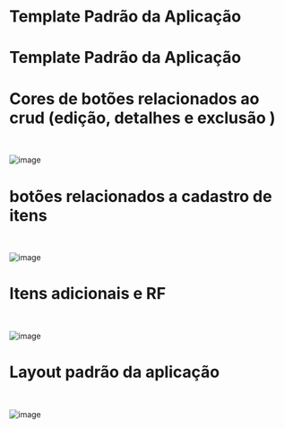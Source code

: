 # Template Padrão da Aplicação

# Template Padrão da Aplicação


<h1> Cores de botões relacionados ao crud (edição, detalhes e exclusão )</h1><br>

![image](https://github.com/user-attachments/assets/78b30843-4e41-44be-9c7d-d9831f71aedc)

<h1> botões relacionados a cadastro de itens </h1><br>

![image](https://github.com/user-attachments/assets/36a35bfe-df53-45b5-b3e8-98991bd5dba3)

<h1> Itens adicionais e RF </h1><br>

![image](https://github.com/user-attachments/assets/3367607e-a04f-43af-82ec-8be96f848870)

<h1> Layout padrão da aplicação </h1><br>

![image](https://github.com/user-attachments/assets/ea8e9cd6-a878-4627-8e23-ba8344f5859d)
